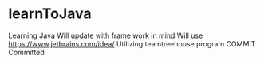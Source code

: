 # learnToJava
Learning Java
Will update with frame work in mind
Will use https://www.jetbrains.com/idea/
Utilizing teamtreehouse program
COMMIT
Committed 
